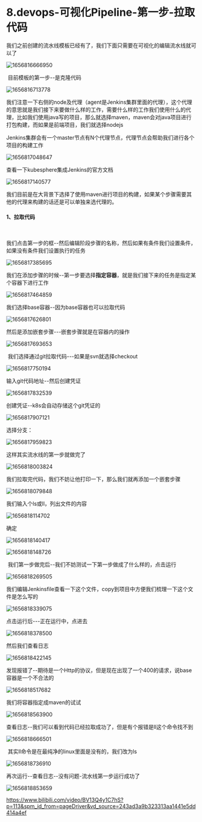 # 8.devops-可视化Pipeline-第一步-拉取代码



​	我们之前创建的流水线模板已经有了，我们下面只需要在可视化的编辑流水线就可以了

![1656816666950](../../.vuepress/public/images/1656816666950.png)





​	目前模板的第一步--是克隆代码

![1656816713778](../../.vuepress/public/images/1656816713778.png)





​	我们注意一下右侧的node及代理（agent是Jenkins集群里面的代理），这个代理的意思就是我们接下来要做什么样的工作，需要什么样的工作我们使用什么的代理，比如我们使用java写的项目，那么就选择maven，maven会对java项目进行打包构建，而如果是前端项目，我们就选择nodejs



​		Jenkins集群会有一个master节点有N个代理节点，代理节点会帮助我们进行各个项目的构建工作

![1656817048647](../../.vuepress/public/images/1656817048647.png)



查看一下kubesphere集成Jenkins的官方文档

![1656817140577](../../.vuepress/public/images/1656817140577.png)





​	我们目前是在大背景下选择了使用maven进行项目的构建，如果某个步骤需要其他的代理来构建的话还是可以单独来选代理的。





#### 1、拉取代码

​	

​	我们点击第一步的框--然后编辑阶段步骤的名称，然后如果有条件我们设置条件，如果没有条件我们设置执行的任务

![1656817385695](../../.vuepress/public/images/1656817385695.png)



​	我们在添加步骤的时候--第一步要选择**指定容器**，就是我们接下来的任务是指定某个容器下进行工作

![1656817464859](../../.vuepress/public/images/1656817464859.png)



我们选择base容器--因为base容器也可以拉取代码

![1656817626801](../../.vuepress/public/images/1656817626801.png)



然后是添加嵌套步骤---嵌套步骤就是在容器内的操作

![1656817693653](../../.vuepress/public/images/1656817693653.png)





​	我们选择通过git拉取代码---如果是svn就选择checkout

![1656817750194](../../.vuepress/public/images/1656817750194.png)





输入git代码地址--然后创建凭证

![1656817832539](../../.vuepress/public/images/1656817832539.png)



  创建凭证--k8s会自动存储这个git凭证的

![1656817907121](../../.vuepress/public/images/1656817907121.png)



选择分支：

![1656817959823](../../.vuepress/public/images/1656817959823.png)





这样其实流水线的第一步就做完了

![1656818003824](../../.vuepress/public/images/1656818003824.png)





​	我们拉取完代码，我们不妨让他打印一下，那么我们就再添加一个嵌套步骤

![1656818079848](../../.vuepress/public/images/1656818079848.png)





我们输入个ls或ll，列出文件的内容

![1656818114702](../../.vuepress/public/images/1656818114702.png)



确定

![1656818140417](../../.vuepress/public/images/1656818140417.png)



![1656818148726](../../.vuepress/public/images/1656818148726.png)





​	我们第一步做完后--我们不妨测试一下第一步做成了什么样的，点击运行

![1656818269505](../../.vuepress/public/images/1656818269505.png)



​	我们编辑Jenkinsfile查看一下这个文件，copy到项目中方便我们梳理一下这个文件是怎么写的

![1656818339075](../../.vuepress/public/images/1656818339075.png)





点击运行后---正在运行中，点进去

![1656818378500](../../.vuepress/public/images/1656818378500.png)





然后我们查看日志

![1656818422145](../../.vuepress/public/images/1656818422145.png)





发现报错了--期待是一个Http的协议，但是现在出现了一个400的请求，说base容器是一个不合法的

![1656818517682](../../.vuepress/public/images/1656818517682.png)



我们将容器指定成maven的试试

![1656818563900](../../.vuepress/public/images/1656818563900.png)





查看日志--我们可以看到代码已经拉取成功了，但是有个报错是ll这个命令找不到

![1656818666501](../../.vuepress/public/images/1656818666501.png)





​	其实ll命令是在最纯净的linux里面是没有的，我们改为ls

![1656818736910](../../.vuepress/public/images/1656818736910.png)







再次运行--查看日志--没有问题-流水线第一步运行成功了

![1656818853659](../../.vuepress/public/images/1656818853659.png)



















https://www.bilibili.com/video/BV13Q4y1C7hS?p=113&spm_id_from=pageDriver&vd_source=243ad3a9b323313aa1441e5dd414a4ef



































































































